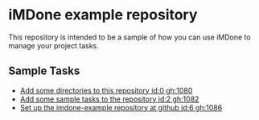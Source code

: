iMDone example repository
====
This repository is intended to be a sample of how you can use iMDone to manage your project tasks.

Sample Tasks
----
- [Add some directories to this repository id:0 gh:1080](#TODO:)
- [Add some sample tasks to the repository id:2 gh:1082](#TODO:)
- [Set up the imdone-example repository at github id:6 gh:1086](#DONE:)
